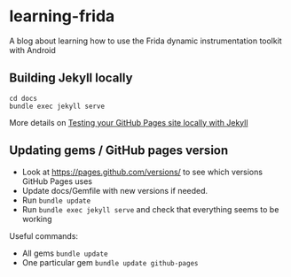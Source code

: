 # learning-frida
A blog about learning how to use the Frida dynamic instrumentation toolkit with Android

## Building Jekyll locally
```
cd docs
bundle exec jekyll serve
```

More details on [Testing your GitHub Pages site locally with Jekyll](https://help.github.com/en/github/working-with-github-pages/testing-your-github-pages-site-locally-with-jekyll)

## Updating gems / GitHub pages version

* Look at https://pages.github.com/versions/ to see which versions GitHub Pages uses
* Update docs/Gemfile with new versions if needed.
* Run `bundle update`
* Run `bundle exec jekyll serve` and check that everything seems to be working

Useful commands:
* All gems `bundle update`
* One particular gem `bundle update github-pages`